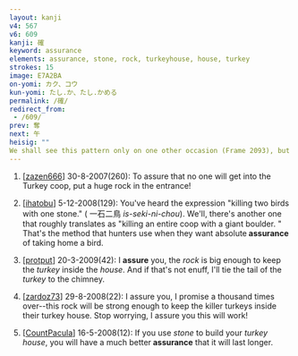 ```yaml
---
layout: kanji
v4: 567
v6: 609
kanji: 確
keyword: assurance
elements: assurance, stone, rock, turkeyhouse, house, turkey
strokes: 15
image: E7A2BA
on-yomi: カク、コウ
kun-yomi: たし.か、たし.かめる
permalink: /確/
redirect_from:
 - /609/
prev: 奪
next: 午
heisig: ""
We shall see this pattern only on one other occasion (Frame 2093), but even for these two characters it is well worth the trouble to single it out as a primitive."
---
```


1) [<a href="http://kanji.koohii.com/profile/zazen666">zazen666</a>] 30-8-2007(260): To assure that no one will get into the Turkey coop, put a huge rock in the entrance!

2) [<a href="http://kanji.koohii.com/profile/ihatobu">ihatobu</a>] 5-12-2008(129): You&#039;ve heard the expression &quot;killing two birds with one stone.&quot; ( 一石二鳥 <em>is-seki-ni-chou</em>). We&#039;ll, there&#039;s another one that roughly translates as &quot;killing an entire coop with a giant boulder. &quot; That&#039;s the method that hunters use when they want absolute<strong> assurance</strong> of taking home a bird.

3) [<a href="http://kanji.koohii.com/profile/protput">protput</a>] 20-3-2009(42): I <strong>assure</strong> you, the <em>rock</em> is big enough to keep the <em>turkey</em> inside the <em>house</em>. And if that&#039;s not enuff, I&#039;ll tie the tail of the <em>turkey</em> to the chimney.

4) [<a href="http://kanji.koohii.com/profile/zardoz73">zardoz73</a>] 29-8-2008(22): I assure you, I promise a thousand times over--this rock will be strong enough to keep the killer turkeys inside their turkey house. Stop worrying, I assure you this will work!

5) [<a href="http://kanji.koohii.com/profile/CountPacula">CountPacula</a>] 16-5-2008(12): If you use <em>stone</em> to build your <em>turkey house</em>, you will have a much better<strong> assurance</strong> that it will last longer.


